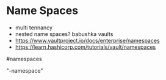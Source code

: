 # Name Spaces
- multi tennancy
- nested name spaces? babushka vaults
- https://www.vaultproject.io/docs/enterprise/namespaces
- https://learn.hashicorp.com/tutorials/vault/namespaces

#namespaces


"-namespace" 